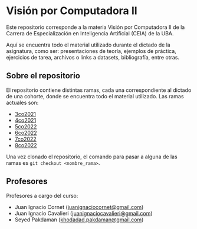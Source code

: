 # Visión por Computadora II

Este repositorio corresponde a la materia Visión por Computadora II de la Carrera de Especialización en Inteligencia Artificial (CEIA) de la UBA. 

Aquí se encuentra todo el material utilizado durante el dictado de la asignatura, como ser: presentaciones de teoría, ejemplos de práctica, ejercicios de tarea, archivos o links a datasets, bibliografía, entre otras.

## Sobre el repositorio

El repositorio contiene distintas ramas, cada una correspondiente al dictado de una cohorte, donde se encuentra todo el material utilizado. Las ramas actuales son:

- [3co2021](https://github.com/FIUBA-Posgrado-Inteligencia-Artificial/vision_computadora_II/tree/3co2021)
- [4co2021](https://github.com/FIUBA-Posgrado-Inteligencia-Artificial/vision_computadora_II/tree/4co2021)
- [5co2022](https://github.com/FIUBA-Posgrado-Inteligencia-Artificial/vision_computadora_II/tree/5co2022)
- [6co2022](https://github.com/FIUBA-Posgrado-Inteligencia-Artificial/vision_computadora_II/tree/6co2022)
- [7co2022](https://github.com/FIUBA-Posgrado-Inteligencia-Artificial/vision_computadora_II/tree/7co2022)
- [8co2022](https://github.com/FIUBA-Posgrado-Inteligencia-Artificial/vision_computadora_II/tree/8co2022)

Una vez clonado el repositorio, el comando para pasar a alguna de las ramas es `git checkout <nombre_rama>`.

## Profesores

Profesores a cargo del curso:

- Juan Ignacio Cornet (<juanignaciocornet@gmail.com>)
- Juan Ignacio Cavalieri (<juanignaciocavalieri@gmail.com>)
- Seyed Pakdaman (<khodadad.pakdaman@gmail.com>)
